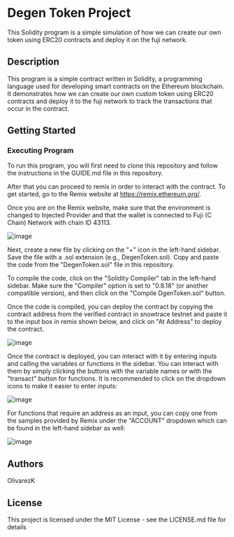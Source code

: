 # Degen Token Project

This Solidity program is a simple simulation of how we can create our own token using ERC20 contracts and deploy it on the fuji network.

## Description

This program is a simple contract written in Solidity, a programming language used for developing smart contracts on the Ethereum blockchain. It demonstrates how we can create our own custom token using ERC20 contracts and deploy it to the fuji network to track the transactions that occur in the contract.

## Getting Started

### Executing Program 

To run this program, you will first need to clone this repository and follow the instructions in the GUIDE.md file in this repository.

After that you can proceed to remix in order to interact with the contract. To get started, go to the Remix website at https://remix.ethereum.org/.

Once you are on the Remix website, make sure that the environment is changed to Injected Provider and that the wallet is connected to Fuji (C Chain) Network with chain ID 43113.

![image](https://github.com/OlivarezK/DegenToken-Project/assets/72584770/f1eef1bb-f612-490a-be20-e07dbfdb1e85)

Next, create a new file by clicking on the "+" icon in the left-hand sidebar. Save the file with a .sol extension (e.g., DegenToken.sol). Copy and paste the code from the "DegenToken.sol" file in this repository.

To compile the code, click on the "Solidity Compiler" tab in the left-hand sidebar. Make sure the "Compiler" option is set to "0.8.18" (or another compatible version), and then click on the "Compile DgenToken.sol" button.

Once the code is compiled, you can deploy the contract by copying the contract address from the verified contract in snowtrace testnet and paste it to the input box in remix shown below, and click on "At Address" to deploy the contract.

![image](https://github.com/OlivarezK/DegenToken-Project/assets/72584770/4c89f852-9183-449a-bf3d-4681a5fab10a)

Once the contract is deployed, you can interact with it by entering inputs and calling the variables or functions in the sidebar. You can interact with them by simply clicking the buttons with the variable names or with the "transact" button for functions. It is recommended to click on the dropdown icons to make it easier to enter inputs:

![image](https://github.com/OlivarezK/Custom-ERC20-Token/assets/72584770/e74f968e-a42b-4f40-9f2c-e48c14af9214)

For functions that require an address as an input, you can copy one from the samples provided by Remix under the "ACCOUNT" dropdown which can be found in the left-hand sidebar as well:

![image](https://user-images.githubusercontent.com/72584770/234553227-a18b8544-5e0b-48a5-af7a-0c81f2bbbcc4.png)

## Authors

OlivarezK

## License

This project is licensed under the MIT License - see the LICENSE.md file for details
